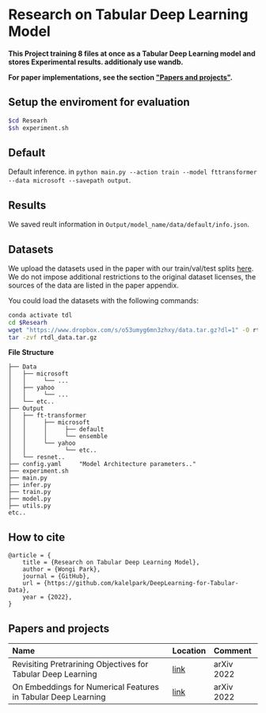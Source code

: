 # Research on Tabular Deep Learning Model

**This Project training 8 files at once as a Tabular Deep Learning model and stores Experimental results. additionaly use wandb.**

**For paper implementations, see the section ["Papers and projects"](#papers-and-projects).**

## Setup the enviroment for evaluation

```bash
$cd Researh
$sh experiment.sh 
```

## Default
Default inference. in `python main.py --action train --model fttransformer --data microsoft --savepath output`.

## Results
We saved reult information in `Output/model_name/data/default/info.json`.

## Datasets

We upload the datasets used in the paper with our train/val/test splits [here](https://www.dropbox.com/s/cj9ex11u6ri0tdy/tabular-pretrains-data.tar?dl=1). We do not impose additional restrictions to the original dataset licenses, the sources of the data are listed in the paper appendix.

You could load the datasets with the following commands:

``` bash
conda activate tdl
cd $Researh
wget "https://www.dropbox.com/s/o53umyg6mn3zhxy/data.tar.gz?dl=1" -O rtdl_data.tar.gz
tar -zvf rtdl_data.tar.gz
```


**File Structure**
```
├── Data
│   ├── microsoft
│   │     └── ...
│   ├── yahoo
│   │     └── ...
│   └── etc..
├── Output
│   ├── ft-transformer
│   │     ├── microsoft
│   │     │     ├── default
│   │     │     └── ensemble
│   │     └── yahoo
│   │           └── etc..
│   └── resnet..
├── config.yaml     "Model Architecture parameters.."
├── experiment.sh
├── main.py
├── infer.py
├── train.py
├── model.py
├── utils.py
etc..
``` 
## How to cite
```
@article = {
    title = {Research on Tabular Deep Learning Model},
    author = {Wongi Park},
    journal = {GitHub},
    url = {https://github.com/kalelpark/DeepLearning-for-Tabular-Data},
    year = {2022},
}
```

## Papers and projects

| Name                                                          | Location                                                        | Comment        |
| :------------------------------------------------------------ | :-------------------------------------------------------------- | :------------- |
| Revisiting Pretrarining Objectives for Tabular Deep Learning  | [link](https://arxiv.org/abs/2207.03208) | arXiv 2022     |
| On Embeddings for Numerical Features in Tabular Deep Learning | [link](https://arxiv.org/abs/2203.05556)     | arXiv 2022     |


